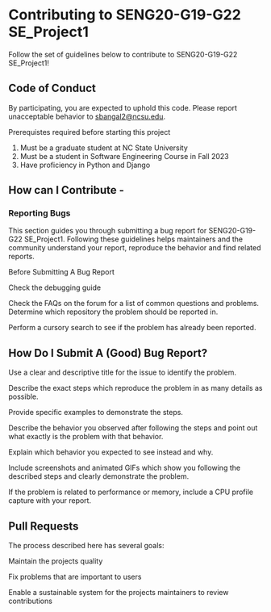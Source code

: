 # Contributing to SENG20-G19-G22 SE_Project1

Follow the set of guidelines below to contribute to SENG20-G19-G22 SE_Project1!

## Code of Conduct

By participating, you are expected to uphold this code. Please report unacceptable behavior to sbangal2@ncsu.edu.

Prerequistes required before starting this project

1. Must be a graduate student at NC State University
2. Must be a student in Software Engineering Course in Fall 2023
3. Have proficiency in Python and Django

## How can I Contribute -
 
### Reporting Bugs

This section guides you through submitting a bug report for SENG20-G19-G22 SE_Project1. 
Following these guidelines helps maintainers and the community understand your report, reproduce the behavior and find related reports.

Before Submitting A Bug Report

Check the debugging guide

Check the FAQs on the forum for a list of common questions and problems.
Determine which repository the problem should be reported in.

Perform a cursory search to see if the problem has already been reported. 

## How Do I Submit A (Good) Bug Report?

Use a clear and descriptive title for the issue to identify the problem.

Describe the exact steps which reproduce the problem in as many details as possible.

Provide specific examples to demonstrate the steps. 

Describe the behavior you observed after following the steps and point out what exactly is the problem with that behavior.

Explain which behavior you expected to see instead and why.

Include screenshots and animated GIFs which show you following the described steps and clearly demonstrate the problem. 

If the problem is related to performance or memory, include a CPU profile capture with your report.

## Pull Requests

The process described here has several goals:

Maintain the projects quality

Fix problems that are important to users

Enable a sustainable system for the projects maintainers to review contributions
